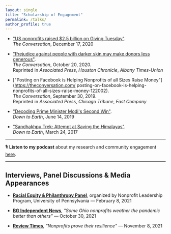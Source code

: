 ```yaml
---
layout: single
title: "Scholarship of Engagement"
permalink: /talks/
author_profile: true
---
```

 - ["US nonprofits raised $2.5 billion on Giving Tuesday"](https://theconversation.com/us-nonprofits-raised-2-5-billion-on-giving-tuesday-in-2020-151902).  
   *The Conversation*, December 17, 2020  

 - ["Prejudice against people with darker skin may make donors less generous"](https://theconversation.com/prejudice-against-people-with-darker-skin-may-make-donors-less-generous-147891).  
   *The Conversation*, October 20, 2020.  
   Reprinted in *Associated Press*, *Houston Chronicle*, *Albany Times-Union*  

 - ["Posting on Facebook is Helping Nonprofits of all Sizes Raise Money"](https://theconversation.com/  posting-on-facebook-is-helping-nonprofits-of-all-sizes-raise-money-122002).  
  *The Conversation*, September 30, 2019.  
  Reprinted in *Associated Press*, *Chicago Tribune*, *Fast Company*  

- ["Decoding Prime Minister Modi's Second Win"](https://www.downtoearth.org.in/blog/governance/decoding-prime-minister-modi-s-second-win-65094).  
  *Down to Earth*, June 14, 2019  

- ["Sandhakhpu Trek: Attempt at Saving the Himalayas"](https://www.downtoearth.org.in/blog/environment/sandakhpu-trek-attempt-at-saving-the-himalayas-57427).  
  *Down to Earth*, March 24, 2017  

---

🎙️ **Listen to my podcast** about my research and community engagement [here](https://podcasts.apple.com/us/podcast/how-to-generate-resources-that-tackle-social-economic/id1604896332?i=1000630937121).

---

## Interviews, Panel Discussions & Media Appearances

- [**Racial Equity & Philanthropy Panel**](https://www.youtube.com/watch?v=J5CPQcap7_M), organized by Nonprofit Leadership Program, University of Pennsylvania — February 8, 2021  

- [**BG Independent News**](https://bgindependentmedia.org/some-ohio-nonprofits-weather-the-pandemic-better-than-others/), *"Some Ohio nonprofits weather the pandemic better than others"* — October 30, 2021  

- [**Review Times**](https://reviewtimes.com/news/352548/nonprofits-prove-their-resilience/), *"Nonprofits prove their resilience"* — November 8, 2021  
